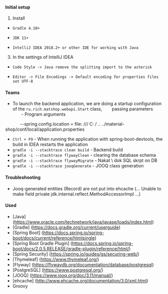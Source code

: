 #### Initial setup
1. Install
-     Gradle 4.10+
-     JDK 11+
-     IntelliJ IDEA 2018.2+ or other IDE for working with Java
3. In the settings of IntelliJ IDEA
-     Code Style -> Java remove the splitting import to the asterisk
-     Editor -> File Encodings -> Default encoding for properties files set UTF-8

#### Teams
* To launch the backend application, we are doing a startup configuration of the `ru.rich.matshop.webapi.Start` class,
       passing parameters
       - Program arguments

            --spring.config.location = file: /// C: / .. ../material-shop/conf/local/application.properties

* `Ctrl + F9` - When running the application with spring-boot-devtools, the build in IDEA restarts the application
* `gradle -i --stacktrace clean build` - Backend build
* `gradle -i --stacktrace flywayClean` - clearing the database schema
* `gradle -i --stacktrace flywayMigrate` - Nakat \ dok SQL skrpt on DB
* `gradle -i --stacktrace jooqGenerate` - JOOQ class generation

#### Troubleshooting
- Jooq-generated entities (Record) are not put into ehcache (... Unable to make field private jdk.internal.reflect.MethodAccessorImpl ...)

#### Used
* [Java] (https://www.oracle.com/technetwork/java/javase/loads/index.html)
* [Gradle] (https://docs.gradle.org/current/userguide)
* [Spring Boot] (https://docs.spring.io/spring-boot/docs/current/reference/htmlsingle)
* [Spring Boot Gradle Plugin] (https://docs.spring.io/spring-boot/docs/2.0.5.RELEASE/gradle-plugin/reference/html/)
* [Spring Security] (https://spring.io/guides/gs/securing-web/)
* [Thymeleaf] (https://www.thymeleaf.org/)
* [Flyway] (https://flywaydb.org/documentation/database/postgresql)
* [PostgreSQL] (https://www.postgresql.org/)
* [JOOQ] (https://www.jooq.org/doc/3.11/manual/)
* [ehcache] (http://www.ehcache.org/documentation/3.0/xml.html)
* Groovy
